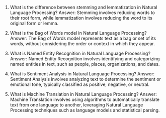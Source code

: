 1. What is the difference between stemming and lemmatization in Natural Language Processing?
Answer: Stemming involves reducing words to their root form, while lemmatization involves reducing the word to its original form or lemma.

2. What is the Bag of Words model in Natural Language Processing?
Answer: The Bag of Words model represents text as a bag or set of its words, without considering the order or context in which they appear.

3. What is Named Entity Recognition in Natural Language Processing?
Answer: Named Entity Recognition involves identifying and categorizing named entities in text, such as people, places, organizations, and dates.

4. What is Sentiment Analysis in Natural Language Processing?
Answer: Sentiment Analysis involves analyzing text to determine the sentiment or emotional tone, typically classified as positive, negative, or neutral.

5. What is Machine Translation in Natural Language Processing?
Answer: Machine Translation involves using algorithms to automatically translate text from one language to another, leveraging Natural Language Processing techniques such as language models and statistical parsing.
